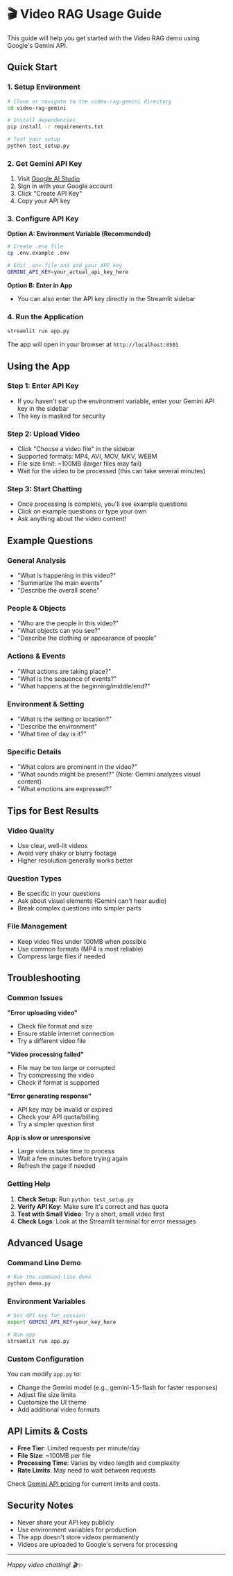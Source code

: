 # 🎬 Video RAG Usage Guide

This guide will help you get started with the Video RAG demo using Google's Gemini API.

## Quick Start

### 1. Setup Environment

```bash
# Clone or navigate to the video-rag-gemini directory
cd video-rag-gemini

# Install dependencies
pip install -r requirements.txt

# Test your setup
python test_setup.py
```

### 2. Get Gemini API Key

1. Visit [Google AI Studio](https://aistudio.google.com/app/apikey)
2. Sign in with your Google account
3. Click "Create API Key"
4. Copy your API key

### 3. Configure API Key

**Option A: Environment Variable (Recommended)**
```bash
# Create .env file
cp .env.example .env

# Edit .env file and add your API key
GEMINI_API_KEY=your_actual_api_key_here
```

**Option B: Enter in App**
- You can also enter the API key directly in the Streamlit sidebar

### 4. Run the Application

```bash
streamlit run app.py
```

The app will open in your browser at `http://localhost:8501`

## Using the App

### Step 1: Enter API Key
- If you haven't set up the environment variable, enter your Gemini API key in the sidebar
- The key is masked for security

### Step 2: Upload Video
- Click "Choose a video file" in the sidebar
- Supported formats: MP4, AVI, MOV, MKV, WEBM
- File size limit: ~100MB (larger files may fail)
- Wait for the video to be processed (this can take several minutes)

### Step 3: Start Chatting
- Once processing is complete, you'll see example questions
- Click on example questions or type your own
- Ask anything about the video content!

## Example Questions

### General Analysis
- "What is happening in this video?"
- "Summarize the main events"
- "Describe the overall scene"

### People & Objects
- "Who are the people in this video?"
- "What objects can you see?"
- "Describe the clothing or appearance of people"

### Actions & Events
- "What actions are taking place?"
- "What is the sequence of events?"
- "What happens at the beginning/middle/end?"

### Environment & Setting
- "What is the setting or location?"
- "Describe the environment"
- "What time of day is it?"

### Specific Details
- "What colors are prominent in the video?"
- "What sounds might be present?" (Note: Gemini analyzes visual content)
- "What emotions are expressed?"

## Tips for Best Results

### Video Quality
- Use clear, well-lit videos
- Avoid very shaky or blurry footage
- Higher resolution generally works better

### Question Types
- Be specific in your questions
- Ask about visual elements (Gemini can't hear audio)
- Break complex questions into simpler parts

### File Management
- Keep video files under 100MB when possible
- Use common formats (MP4 is most reliable)
- Compress large files if needed

## Troubleshooting

### Common Issues

**"Error uploading video"**
- Check file format and size
- Ensure stable internet connection
- Try a different video file

**"Video processing failed"**
- File may be too large or corrupted
- Try compressing the video
- Check if format is supported

**"Error generating response"**
- API key may be invalid or expired
- Check your API quota/billing
- Try a simpler question first

**App is slow or unresponsive**
- Large videos take time to process
- Wait a few minutes before trying again
- Refresh the page if needed

### Getting Help

1. **Check Setup**: Run `python test_setup.py`
2. **Verify API Key**: Make sure it's correct and has quota
3. **Test with Small Video**: Try a short, small video first
4. **Check Logs**: Look at the Streamlit terminal for error messages

## Advanced Usage

### Command Line Demo
```bash
# Run the command-line demo
python demo.py
```

### Environment Variables
```bash
# Set API key for session
export GEMINI_API_KEY=your_key_here

# Run app
streamlit run app.py
```

### Custom Configuration
You can modify `app.py` to:
- Change the Gemini model (e.g., gemini-1.5-flash for faster responses)
- Adjust file size limits
- Customize the UI theme
- Add additional video formats

## API Limits & Costs

- **Free Tier**: Limited requests per minute/day
- **File Size**: ~100MB per file
- **Processing Time**: Varies by video length and complexity
- **Rate Limits**: May need to wait between requests

Check [Gemini API pricing](https://ai.google.dev/pricing) for current limits and costs.

## Security Notes

- Never share your API key publicly
- Use environment variables for production
- The app doesn't store videos permanently
- Videos are uploaded to Google's servers for processing

---

*Happy video chatting! 🎬✨*


